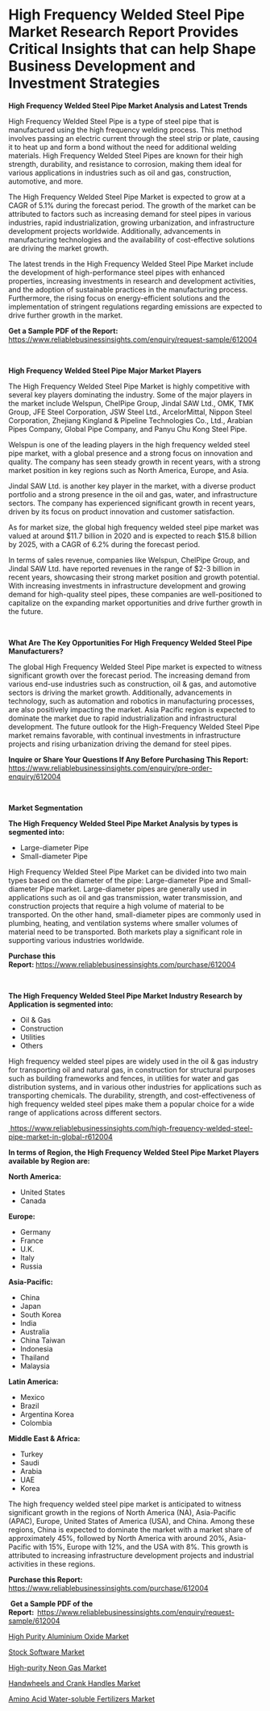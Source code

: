 <p><h1>High Frequency Welded Steel Pipe Market Research Report Provides Critical Insights that can help Shape Business Development and Investment Strategies</h1></p><p><strong>High Frequency Welded Steel Pipe Market Analysis and Latest Trends</strong></p>
<p><p>High Frequency Welded Steel Pipe is a type of steel pipe that is manufactured using the high frequency welding process. This method involves passing an electric current through the steel strip or plate, causing it to heat up and form a bond without the need for additional welding materials. High Frequency Welded Steel Pipes are known for their high strength, durability, and resistance to corrosion, making them ideal for various applications in industries such as oil and gas, construction, automotive, and more.</p><p>The High Frequency Welded Steel Pipe Market is expected to grow at a CAGR of 5.1% during the forecast period. The growth of the market can be attributed to factors such as increasing demand for steel pipes in various industries, rapid industrialization, growing urbanization, and infrastructure development projects worldwide. Additionally, advancements in manufacturing technologies and the availability of cost-effective solutions are driving the market growth.</p><p>The latest trends in the High Frequency Welded Steel Pipe Market include the development of high-performance steel pipes with enhanced properties, increasing investments in research and development activities, and the adoption of sustainable practices in the manufacturing process. Furthermore, the rising focus on energy-efficient solutions and the implementation of stringent regulations regarding emissions are expected to drive further growth in the market.</p></p>
<p><strong>Get a Sample PDF of the Report:&nbsp;</strong> <a href="https://www.reliablebusinessinsights.com/enquiry/request-sample/612004">https://www.reliablebusinessinsights.com/enquiry/request-sample/612004</a></p>
<p>&nbsp;</p>
<p><strong>High Frequency Welded Steel Pipe Major Market Players</strong></p>
<p><p>The High Frequency Welded Steel Pipe Market is highly competitive with several key players dominating the industry. Some of the major players in the market include Welspun, ChelPipe Group, Jindal SAW Ltd., OMK, TMK Group, JFE Steel Corporation, JSW Steel Ltd., ArcelorMittal, Nippon Steel Corporation, Zhejiang Kingland & Pipeline Technologies Co., Ltd., Arabian Pipes Company, Global Pipe Company, and Panyu Chu Kong Steel Pipe.</p><p>Welspun is one of the leading players in the high frequency welded steel pipe market, with a global presence and a strong focus on innovation and quality. The company has seen steady growth in recent years, with a strong market position in key regions such as North America, Europe, and Asia.</p><p>Jindal SAW Ltd. is another key player in the market, with a diverse product portfolio and a strong presence in the oil and gas, water, and infrastructure sectors. The company has experienced significant growth in recent years, driven by its focus on product innovation and customer satisfaction.</p><p>As for market size, the global high frequency welded steel pipe market was valued at around $11.7 billion in 2020 and is expected to reach $15.8 billion by 2025, with a CAGR of 6.2% during the forecast period. </p><p>In terms of sales revenue, companies like Welspun, ChelPipe Group, and Jindal SAW Ltd. have reported revenues in the range of $2-3 billion in recent years, showcasing their strong market position and growth potential. With increasing investments in infrastructure development and growing demand for high-quality steel pipes, these companies are well-positioned to capitalize on the expanding market opportunities and drive further growth in the future.</p></p>
<p>&nbsp;</p>
<p><strong>What Are The Key Opportunities For High Frequency Welded Steel Pipe Manufacturers?</strong></p>
<p><p>The global High Frequency Welded Steel Pipe market is expected to witness significant growth over the forecast period. The increasing demand from various end-use industries such as construction, oil & gas, and automotive sectors is driving the market growth. Additionally, advancements in technology, such as automation and robotics in manufacturing processes, are also positively impacting the market. Asia Pacific region is expected to dominate the market due to rapid industrialization and infrastructural development. The future outlook for the High-Frequency Welded Steel Pipe market remains favorable, with continual investments in infrastructure projects and rising urbanization driving the demand for steel pipes.</p></p>
<p><strong>Inquire or Share Your Questions If Any Before Purchasing This Report:</strong> <a href="https://www.reliablebusinessinsights.com/enquiry/pre-order-enquiry/612004">https://www.reliablebusinessinsights.com/enquiry/pre-order-enquiry/612004</a></p>
<p>&nbsp;</p>
<p><strong>Market Segmentation</strong></p>
<p><strong>The High Frequency Welded Steel Pipe Market Analysis by types is segmented into:</strong></p>
<p><ul><li>Large-diameter Pipe</li><li>Small-diameter Pipe</li></ul></p>
<p><p>High Frequency Welded Steel Pipe Market can be divided into two main types based on the diameter of the pipe: Large-diameter Pipe and Small-diameter Pipe market. Large-diameter pipes are generally used in applications such as oil and gas transmission, water transmission, and construction projects that require a high volume of material to be transported. On the other hand, small-diameter pipes are commonly used in plumbing, heating, and ventilation systems where smaller volumes of material need to be transported. Both markets play a significant role in supporting various industries worldwide.</p></p>
<p><strong>Purchase this Report:&nbsp;</strong><a href="https://www.reliablebusinessinsights.com/purchase/612004">https://www.reliablebusinessinsights.com/purchase/612004</a></p>
<p>&nbsp;</p>
<p><strong>The High Frequency Welded Steel Pipe Market Industry Research by Application is segmented into:</strong></p>
<p><ul><li>Oil & Gas</li><li>Construction</li><li>Utilities</li><li>Others</li></ul></p>
<p><p>High frequency welded steel pipes are widely used in the oil & gas industry for transporting oil and natural gas, in construction for structural purposes such as building frameworks and fences, in utilities for water and gas distribution systems, and in various other industries for applications such as transporting chemicals. The durability, strength, and cost-effectiveness of high frequency welded steel pipes make them a popular choice for a wide range of applications across different sectors.</p></p>
<p><a href="https://www.reliablebusinessinsights.com/high-frequency-welded-steel-pipe-market-in-global-r612004">&nbsp;https://www.reliablebusinessinsights.com/high-frequency-welded-steel-pipe-market-in-global-r612004</a></p>
<p><strong>In terms of Region, the High Frequency Welded Steel Pipe Market Players available by Region are:</strong></p>
<p>
    <p> <strong> North America: </strong>
        <ul>
            <li>United States</li>
            <li>Canada</li>
        </ul>
        </p> 
    <p> <strong> Europe: </strong>
        <ul>
            <li>Germany</li>
            <li>France</li>
            <li>U.K.</li>
            <li>Italy</li>
            <li>Russia</li>
        </ul>
        </p> 
    <p> <strong> Asia-Pacific: </strong>
        <ul>
            <li>China</li>
            <li>Japan</li>
            <li>South Korea</li>
            <li>India</li>
            <li>Australia</li>
            <li>China Taiwan</li>
            <li>Indonesia</li>
            <li>Thailand</li>
            <li>Malaysia</li>
        </ul>
        </p> 
    <p> <strong> Latin America: </strong>
        <ul>
            <li>Mexico</li>
            <li>Brazil</li>
            <li>Argentina Korea</li>
            <li>Colombia</li>
        </ul>
        </p> 
    <p> <strong> Middle East & Africa: </strong>
        <ul>
            <li>Turkey</li>
            <li>Saudi</li>
            <li>Arabia</li>
            <li>UAE</li>
            <li>Korea</li>
        </ul>
    </p>
    </p>
<p><p>The high frequency welded steel pipe market is anticipated to witness significant growth in the regions of North America (NA), Asia-Pacific (APAC), Europe, United States of America (USA), and China. Among these regions, China is expected to dominate the market with a market share of approximately 45%, followed by North America with around 20%, Asia-Pacific with 15%, Europe with 12%, and the USA with 8%. This growth is attributed to increasing infrastructure development projects and industrial activities in these regions.</p></p>
<p><strong>Purchase this Report: </strong><a href="https://www.reliablebusinessinsights.com/purchase/612004">https://www.reliablebusinessinsights.com/purchase/612004</a></p>
<p>&nbsp;<strong>Get a Sample PDF of the Report:&nbsp;&nbsp;</strong><a href="https://www.reliablebusinessinsights.com/enquiry/request-sample/612004">https://www.reliablebusinessinsights.com/enquiry/request-sample/612004</a></p>
<p><strong></strong></p>
<p><p><a href="https://github.com/haleemasakdiya1/Market-Research-Report-List-1/blob/main/high-purity-aluminium-oxide-market.md">High Purity Aluminium Oxide Market</a></p><p><a href="https://issuu.com/reportprime-2/docs/stock-software-market-size-2030.pptx">Stock Software Market</a></p><p><a href="https://github.com/yazulaeha/Market-Research-Report-List-1/blob/main/high-purity-neon-gas-market.md">High-purity Neon Gas Market</a></p><p><a href="https://medium.com/@joanne.harris67856/handwheels-and-crank-handles-market-share-and-new-trends-analysis-by-its-type-application-0b9f1f02566e">Handwheels and Crank Handles Market</a></p><p><a href="https://www.linkedin.com/pulse/analyzing-amino-acid-water-soluble-fertilizers-market-qtbmf">Amino Acid Water-soluble Fertilizers Market</a></p></p>